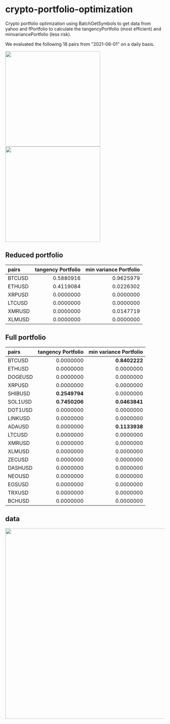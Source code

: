 # crypto-portfolio-optimization
Crypto portfolio optimization using BatchGetSymbols to get data from yahoo and fPortfolio to calculate the tangencyPortfolio (most efficient) and minvariancePortfolio (less risk).

We evaluated the following 18 pairs from "2021-06-01" on a daily basis.
<div>
<img src="https://user-images.githubusercontent.com/25669140/143492408-f3fc0386-1ae2-40ee-ad45-af5b2bde4c52.png" width="300" />
<img src="https://user-images.githubusercontent.com/25669140/143491591-32bb2508-cc0c-4289-8ab7-4ba47509ab25.png" width="300" />
</div>

## Reduced portfolio

|pairs   |tangency Portfolio|min variance Portfolio|
|:------|---------:|---------:|
|BTCUSD | 0.5880916| 0.9625979|
|ETHUSD | 0.4119084| 0.0226302|
|XRPUSD | 0.0000000| 0.0000000|
|LTCUSD | 0.0000000| 0.0000000|
|XMRUSD | 0.0000000| 0.0147719|
|XLMUSD | 0.0000000| 0.0000000|

## Full portfolio

|pairs   |tangency Portfolio|min variance Portfolio|
|:-------|---------:|---------:|
|BTCUSD  | 0.0000000| **0.8402222**|
|ETHUSD  | 0.0000000| 0.0000000|
|DOGEUSD | 0.0000000| 0.0000000|
|XRPUSD  | 0.0000000| 0.0000000|
|SHIBUSD | **0.2549794**| 0.0000000|
|SOL1USD | **0.7450206**| **0.0463841**|
|DOT1USD | 0.0000000| 0.0000000|
|LINKUSD | 0.0000000| 0.0000000|
|ADAUSD  | 0.0000000| **0.1133938**|
|LTCUSD  | 0.0000000| 0.0000000|
|XMRUSD  | 0.0000000| 0.0000000|
|XLMUSD  | 0.0000000| 0.0000000|
|ZECUSD  | 0.0000000| 0.0000000|
|DASHUSD | 0.0000000| 0.0000000|
|NEOUSD  | 0.0000000| 0.0000000|
|EOSUSD  | 0.0000000| 0.0000000|
|TRXUSD  | 0.0000000| 0.0000000|
|BCHUSD  | 0.0000000| 0.0000000|

## data
<img src="https://user-images.githubusercontent.com/25669140/143491603-18b378d7-6df4-4c50-9d57-abbd72d17dea.png" width="600" />
